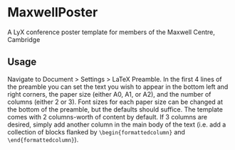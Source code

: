 # MaxwellPoster
A LyX conference poster template for members of the Maxwell Centre, Cambridge

## Usage
Navigate to Document > Settings > LaTeX Preamble. In the first 4 lines of the preamble you can set the text you wish to appear in the bottom left and right corners, the paper size (either A0, A1, or A2), and the number of columns (either 2 or 3). Font sizes for each paper size can be changed at the bottom of the preamble, but the defaults should suffice. The template comes with 2 columns-worth of content by default. If 3 columns are desired, simply add another column in the main body of the text (i.e. add a collection of blocks flanked by `\begin{formattedcolumn}` and `\end{formattedcolumn}`).
